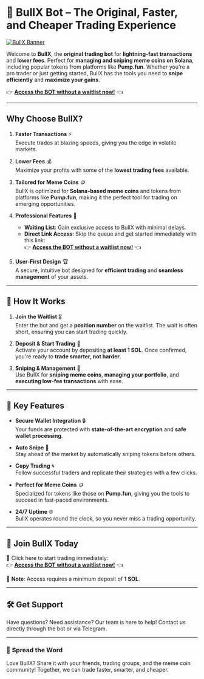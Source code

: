 # 🐂 BullX Bot – The Original, Faster, and Cheaper Trading Experience

[![BullX Banner](https://i.imgur.com/0QbCGuH.jpeg)](https://t.me/BullXPumpSolBot)

Welcome to **BullX**, the **original trading bot** for **lightning-fast transactions** and **lower fees**. Perfect for **managing and sniping meme coins on Solana**, including popular tokens from platforms like **Pump.fun**. Whether you're a pro trader or just getting started, BullX has the tools you need to **snipe efficiently** and **maximize your gains**.

👉 **[Access the BOT without a waitlist now!](https://t.me/BullXPumpSolBot)** 👈

---

## **Why Choose BullX?**

1. **Faster Transactions** ⚡  
   Execute trades at blazing speeds, giving you the edge in volatile markets.

2. **Lower Fees** 💰  
   Maximize your profits with some of the **lowest trading fees** available.

3. **Tailored for Meme Coins** 🪙  
   BullX is optimized for **Solana-based meme coins** and tokens from platforms like **Pump.fun**, making it the perfect tool for trading on emerging opportunities.

4. **Professional Features** 🎯  
   - **Waiting List**: Gain exclusive access to BullX with minimal delays.  
   - **Direct Link Access**: Skip the queue and get started immediately with this link:  
     👉 **[Access the BOT without a waitlist now!](https://t.me/BullXPumpSolBot)** 👈  

5. **User-First Design** 🏆  
   A secure, intuitive bot designed for **efficient trading** and **seamless management** of your assets.

---

## 📖 **How It Works**

1. **Join the Waitlist** 🎖  
   Enter the bot and get a **position number** on the waitlist. The wait is often short, ensuring you can start trading quickly.

2. **Deposit & Start Trading** 💸  
   Activate your account by depositing **at least 1 SOL**. Once confirmed, you're ready to **trade smarter, not harder**.

3. **Sniping & Management** 🧠  
   Use BullX for **sniping meme coins**, **managing your portfolio**, and **executing low-fee transactions** with ease.

---

## 🌟 **Key Features**

- **Secure Wallet Integration** 🔒  
  Your funds are protected with **state-of-the-art encryption** and **safe wallet processing**.

- **Auto Snipe** 🎯  
  Stay ahead of the market by automatically sniping tokens before others.

- **Copy Trading** 🌀  
  Follow successful traders and replicate their strategies with a few clicks.

- **Perfect for Meme Coins** 🪙  
  Specialized for tokens like those on **Pump.fun**, giving you the tools to succeed in fast-paced environments.

- **24/7 Uptime** 🌐  
  BullX operates round the clock, so you never miss a trading opportunity.

---

## 🎉 **Join BullX Today**

🔗 Click here to start trading immediately:  
👉 **[Access the BOT without a waitlist now!](https://t.me/BullXPumpSolBot)** 👈  

🚨 **Note**: Access requires a minimum deposit of **1 SOL**.

---

## 🛠️ **Get Support**

Have questions? Need assistance? Our team is here to help! Contact us directly through the bot or via Telegram.

---

### 📢 **Spread the Word**
Love BullX? Share it with your friends, trading groups, and the meme coin community! Together, we can trade faster, smarter, and cheaper.  
